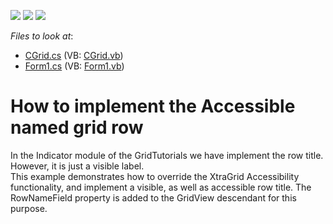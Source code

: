 <!-- default badges list -->
![](https://img.shields.io/endpoint?url=https://codecentral.devexpress.com/api/v1/VersionRange/128629812/13.1.4%2B)
[![](https://img.shields.io/badge/Open_in_DevExpress_Support_Center-FF7200?style=flat-square&logo=DevExpress&logoColor=white)](https://supportcenter.devexpress.com/ticket/details/E552)
[![](https://img.shields.io/badge/📖_How_to_use_DevExpress_Examples-e9f6fc?style=flat-square)](https://docs.devexpress.com/GeneralInformation/403183)
<!-- default badges end -->
<!-- default file list -->
*Files to look at*:

* [CGrid.cs](./CS/WindowsApplication210/CGrid.cs) (VB: [CGrid.vb](./VB/WindowsApplication210/CGrid.vb))
* [Form1.cs](./CS/WindowsApplication210/Form1.cs) (VB: [Form1.vb](./VB/WindowsApplication210/Form1.vb))
<!-- default file list end -->
# How to implement the Accessible named grid row


<p>In the Indicator module of the GridTutorials we have implement the row title. However, it is just a visible label. <br />
This example demonstrates how to override the XtraGrid Accessibility functionality, and implement a visible, as well as accessible row title. The RowNameField property is added to the GridView descendant for this purpose.</p>

<br/>


